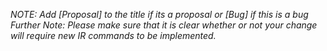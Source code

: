 _NOTE: Add [Proposal] to the title if its a proposal or [Bug] if this is a bug_
_Further Note: Please make sure that it is clear whether or not your change will require new IR commands to be implemented._

